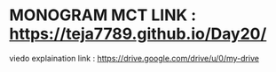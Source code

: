 # MONOGRAM MCT LINK : https://teja7789.github.io/Day20/
viedo explaination link : https://drive.google.com/drive/u/0/my-drive

